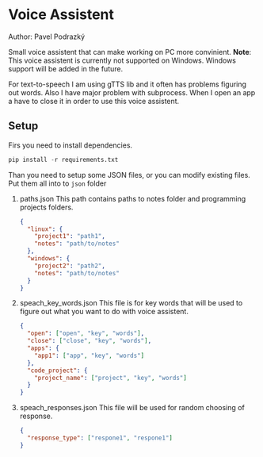 # Voice Assistent

Author: Pavel Podrazký

Small voice assistent that can make working on PC more convinient.
<b>Note</b>: This voice assistent is currently not supported on Windows. Windows support will be added in the future.

For text-to-speech I am using gTTS lib and it often has problems figuring out words.
Also I have major problem with subprocess. When I open an app a have to close it in order to use this voice assistent.

## Setup

Firs you need to install dependencies.<br>

```python
pip install -r requirements.txt
```

Than you need to setup some JSON files, or you can modify existing files.
Put them all into to `json` folder

1. paths.json
   This path contains paths to notes folder and programming projects folders.
   ```json
   {
     "linux": {
       "project1": "path1",
       "notes": "path/to/notes"
     },
     "windows": {
       "project2": "path2",
       "notes": "path/to/notes"
     }
   }
   ```
2. speach_key_words.json
   This file is for key words that will be used to figure out what you want to do with voice assistent.
   ```json
   {
     "open": ["open", "key", "words"],
     "close": ["close", "key", "words"],
     "apps": {
       "app1": ["app", "key", "words"]
     },
     "code_project": {
       "project_name": ["project", "key", "words"]
     }
   }
   ```
3. speach_responses.json
   This file will be used for random choosing of response.
   ```json
   {
     "response_type": ["respone1", "respone1"]
   }
   ```
